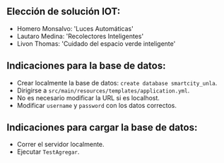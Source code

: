 ## Elección de solución IOT:
- Homero Monsalvo: 'Luces Automáticas'
- Lautaro Medina: 'Recolectores Inteligentes'
- Livon Thomas: 'Cuidado del espacio verde inteligente'

## Indicaciones para la base de datos:

- Crear localmente la base de datos: `create database smartcity_unla`.
- Dirigirse a `src/main/resources/templates/application.yml`.
- No es necesario modificar la URL si es localhost.
- Modificar `username` y `password` con los datos correctos.

## Indicaciones para cargar la base de datos:

- Correr el servidor localmente.
- Ejecutar `TestAgregar`.
